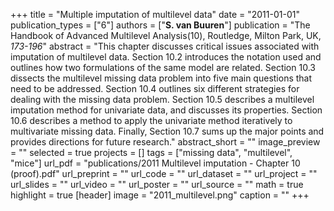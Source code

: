 +++
title = "Multiple imputation of multilevel data"
date = "2011-01-01"
publication_types = ["6"]
authors = ["**S. van Buuren**"]
publication = "The Handbook of Advanced Multilevel Analysis(10), Routledge, Milton Park, UK, _173-196_"
abstract = "This chapter discusses critical issues associated with imputation of multilevel data. Section 10.2 introduces the notation used and outlines how two formulations of the same model are related. Section 10.3 dissects the multilevel missing data problem into five main questions that need to be addressed. Section 10.4 outlines six different strategies for dealing with the missing data problem. Section 10.5 describes a multilevel imputation method for univariate data, and discusses its properties. Section 10.6 describes a method to apply the univariate method iteratively to multivariate missing data. Finally, Section 10.7 sums up the major points and provides directions for future research."
abstract_short = ""
image_preview = ""
selected = true
projects = []
tags = ["missing data", "multilevel", "mice"]
url_pdf = "publications/2011 Multilevel imputation - Chapter 10 (proof).pdf"
url_preprint = ""
url_code = ""
url_dataset = ""
url_project = ""
url_slides = ""
url_video = ""
url_poster = ""
url_source = ""
math = true
highlight = true
[header]
image = "2011_multilevel.png"
caption = ""
+++
